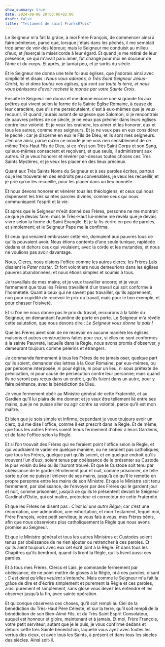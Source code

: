 ```yaml
---
show_summary: true
date: 2024-09-06 20:03:00+02:00
draft: false
title: "Testament de saint Fran\xE7ois"
---
```





Le Seigneur m'a fait la grâce, à moi Frère François, de commencer ainsi à faire pénitence, parce que, lorsque j'étais dans les péchés, il me semblait trop amer de voir des lépreux; mais le Seigneur me conduisit au milieu d’eux, et j’exerçai la miséricorde à leur égard. Et quand je me retirai de leur présence, ce qui m'avait paru amer, fut changé pour moi en douceur de l’âme et du corps. Et après, je tardai peu, et je sortis du siècle.

Et le Seigneur me donna une telle foi aux églises, que j'adorais ainsi avec simplicité et disais : *Nous vous adorons, ô Très Saint Seigneur Jésus-Christ, ici et dans toutes vos églises, qui sont sur toute la terre, et nous vous bénissons d'avoir racheté le monde par votre Sainte Croix*.

Ensuite le Seigneur me donna et me donne encore une si grande foi aux prêtres qui vivent selon la forme de la Sainte Église Romaine, à cause de leur caractère, que s'ils me persécutaient, c'est à eux-mêmes que je veux recourir. Et quand j'aurais autant de sagesse que Salomon, si je rencontrais de pauvres prêtres de ce siècle, je ne veux pas prêcher dans leurs églises contre leur volonté. Et je veux les craindre, les aimer et les honorer, eux et tous les autres, comme mes seigneurs. Et je ne veux pas en eux considérer le péché : car je discerne en eux le Fils de Dieu, et ils sont mes seigneurs. J’en use ainsi, parce qu’en ce monde je ne vois rien sensiblement de ce même Très-Haut Fils de Dieu, si ce n’est son Très Saint Corps et son Sang, qu'eux-mêmes consacrent et reçoivent, et que seuls, il administrent aux autres. Et je veux honorer et révérer par-dessus toutes choses ces Très Saints Mystères, et je veux les placer en des lieux précieux.

Quant aux Très Saints Noms du Seigneur et à ses paroles écrites, partout où je les trouverai en des endroits peu convenables, je veux les recueillir, et je prie qu’on les recueille, pour les placer dans un lieu honnête.

Et nous devons honorer et vénérer tous les théologiens, et ceux qui nous dispensent les très saintes paroles divines, comme ceux qui nous communiquent l'esprit et la vie.

Et après que le Seigneur m'eût donné des Frères, personne ne me montrait ce que je devais faire; mais le Très-Haut lui-même me révéla que je devais vivre selon la forme du Saint Évangile. Et je la fis écrire en peu de paroles, et simplement; et le Seigneur Pape me la confirma.

Et ceux qui venaient embrasser cette vie, donnaient aux pauvres tous ce qu'ils pouvaient avoir. Nous étions contents d’une seule tunique, rapiécée dedans et dehors ceux qui voulaient, avec la corde et les mutandes, et nous ne voulions pas avoir davantage.

Nous, Clercs, nous disions l'office comme les autres clercs; les Frères Lais disaient le *Pater noster*. Et fort volontiers nous demeurions dans les églises pauvres abandonnées; et nous étions simples et soumis à tous.

Je travaillais de mes mains, et je veux travailler encore; et je veux fermement que tous les Frères travaillent d’un travail qui soit conforme à l'honnêteté. Quant à ceux qui ne savent pas travailler, qu'ils apprennent, non pour cupidité de recevoir le prix du travail, mais pour le bon exemple, et pour chasser l’oisiveté.

Et si l'on ne nous donne pas le prix du travail, recourons à la table du Seigneur, en demandant l’aumône de porte en porte. Le Seigneur m'a révélé cette salutation, que nous devons dire : *Le Seigneur vous donne la paix !*

Que les Frères aient soin de ne recevoir en aucune manière les églises, maisons et autres constructions faites pour eux, si elles ne sont conformes à la sainte Pauvreté, laquelle dans la Règle, nous avons promis d'observer, y demeurant toujours comme pèlerins et étrangers.

Je commande fermement à tous les Frères de ne jamais oser, quelque part qu'ils soient, demander des lettres à la Cour Romaine, par eux-mêmes, ou par personne interposée, ni pour église, ni pour un lieu, ni sous prétexte de prédication, ni pour cause de persécution contre leur personne; mais quand ils ne seront pas reçus dans un endroit, qu'ils fuient dans un autre, pour y faire pénitence, avec la bénédiction de Dieu.

Je veux fermement obéir au Ministre général de cette Fraternité, et au Gardien qu'il lui plaira de me donner; et je veux être tellement lié entre ses mains, que je ne puisse aller ou agir contre sa volonté, parce qu'il est mon maître.

Et bien que je sois simple et infirme, cependant je veux toujours avoir un clerc, qui me dise l'office, comme il est prescrit dans la Règle. Et de même, que tous les autres Frères soient tenus fermement d'obéir à leurs Gardiens, et de faire l'office selon la Règle.

Et si l’on trouvait des Frères qui ne feraient point l'office selon la Règle, et qui voudraient le varier en quelque manière, ou ne seraient pas catholiques; que tous les Frères, quelque part qu’ils soient, et en quelque endroit qu'ils trouvent l’un d’eux, soient tenus par obéissance de le présenter au Custode le plus voisin du lieu où ils l’auront trouvé. Et que le Custode soit tenu par obéissance de le garder étroitement jour et nuit, comme prisonnier, de telle sorte qu'on ne puisse l’enlever de ses mains, jusqu’à ce qu'il le remette en propre personne entre les mains de son Ministre. Et que le Ministre soit tenu fermement, par obéissance, de l'envoyer par des Frères qui le gardent jour et nuit, comme prisonnier, jusqu’à ce qu'ils le présentent devant le Seigneur Cardinal d’Ostie, qui est maître, protecteur et correcteur de cette Fraternité.

Et que les Frères ne disent pas : *C’est ici une autre Règle*; car c’est une récordation, une admonition, une exhortation, et mon Testament, lequel moi, Frère François, votre petit serviteur, je vous fais à vous, mes Frères bénis, afin que nous observions plus catholiquement la Règle que nous avons promise au Seigneur.

Et que le Ministre général et tous les autres Ministres et Custodes soient tenus par obéissance de ne rien ajouter ou retrancher à ces paroles. Et qu'ils aient toujours avec eux cet écrit joint à la Règle. Et dans tous les Chapitres qu’ils tiendront, quand ils liront la Règle, qu’ils lisent aussi ces paroles.

Et à tous mes Frères, Clercs et Lais, je commande fermement par obéissance, de ne point mettre de gloses à la Règle, ni à ces paroles, disant : *C est ainsi qu’elles veulent s'entendre*. Mais comme le Seigneur m'a fait la grâce de dire et d'écrire simplement et purement la Règle et ces paroles, ainsi purement et simplement, sans glose vous devez les entendre et les observer jusqu’à la fin, avec sainte opération.

Et quiconque observera ces choses, qu'il soit rempli au Ciel de la bénédiction du Très-Haut Père Céleste, et sur la terre, qu’il soit rempli de la bénédiction de son Bien-Aimé Fils, et du Très Saint Esprit Consolateur, auquel est honneur et gloire, maintenant et à jamais. Et moi, Frère François, votre petit serviteur, autant que je le puis, je vous confirme dedans et dehors cette très Sainte bénédiction, laquelle vous ayez avec toutes les vertus des cieux, et avec tous les Saints, à présent et dans tous les siècles des siècles. Ainsi soit-il.
